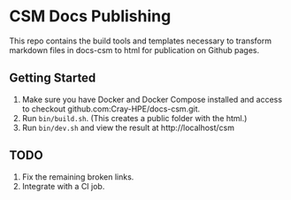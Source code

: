 # CSM Docs Publishing
This repo contains the build tools and templates necessary to transform markdown files in docs-csm to html for publication on Github pages.

## Getting Started
1. Make sure you have Docker and Docker Compose installed and access to checkout github.com:Cray-HPE/docs-csm.git.
1. Run `bin/build.sh`.  (This creates a public folder with the html.)
1. Run `bin/dev.sh` and view the result at http://localhost/csm

## TODO
1. Fix the remaining broken links.
1. Integrate with a CI job.
